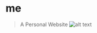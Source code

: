 # me
>A Personal Website
![alt text](https://res.cloudinary.com/ankurj/image/upload/v1506623511/Screenshot_from_2017-09-28_23-59-01_zu0dbi.png)
